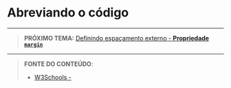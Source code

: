 # Abreviando o código





***

> **PRÓXIMO TEMA:** [Definindo espaçamento externo - **Propriedade `margin`**](/conteudo/05-margens)

***


> **FONTE DO CONTEÚDO**:
>
> - [W3Schools - ]()
